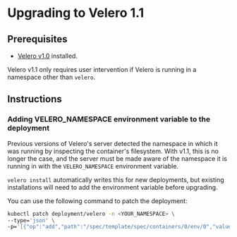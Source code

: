 # Upgrading to Velero 1.1

## Prerequisites
- [Velero v1.0][1] installed.

Velero v1.1 only requires user intervention if Velero is running in a namespace other than `velero`.

## Instructions

### Adding VELERO_NAMESPACE environment variable to the deployment

Previous versions of Velero's server detected the namespace in which it was running by inspecting the container's filesystem.
With v1.1, this is no longer the case, and the server must be made aware of the namespace it is running in with the `VELERO_NAMESPACE` environment variable.

`velero install` automatically writes this for new deployments, but existing installations will need to add the environment variable before upgrading.

You can use the following command to patch the deployment:

```bash
kubectl patch deployment/velero -n <YOUR_NAMESPACE> \
--type='json' \
-p='[{"op":"add","path":"/spec/template/spec/containers/0/env/0","value":{"name":"VELERO_NAMESPACE", "valueFrom":{"fieldRef":{"fieldPath":"metadata.namespace"}}}}]'
```

[1]: https://github.com/vmware-tanzu/velero/releases/tag/v1.0.0
